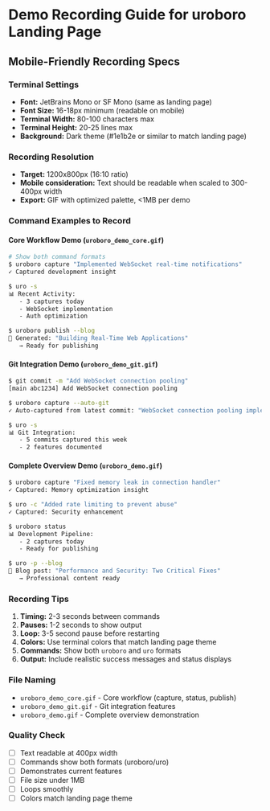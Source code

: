 # Demo Recording Guide for uroboro Landing Page

## Mobile-Friendly Recording Specs

### Terminal Settings
- **Font:** JetBrains Mono or SF Mono (same as landing page)
- **Font Size:** 16-18px minimum (readable on mobile)
- **Terminal Width:** 80-100 characters max
- **Terminal Height:** 20-25 lines max
- **Background:** Dark theme (#1e1b2e or similar to match landing page)

### Recording Resolution
- **Target:** 1200x800px (16:10 ratio)
- **Mobile consideration:** Text should be readable when scaled to 300-400px width
- **Export:** GIF with optimized palette, <1MB per demo

### Command Examples to Record

#### Core Workflow Demo (`uroboro_demo_core.gif`)
```bash
# Show both command formats
$ uroboro capture "Implemented WebSocket real-time notifications"
✓ Captured development insight

$ uro -s
📊 Recent Activity: 
   - 3 captures today
   - WebSocket implementation
   - Auth optimization

$ uroboro publish --blog
🚀 Generated: "Building Real-Time Web Applications"
   → Ready for publishing
```

#### Git Integration Demo (`uroboro_demo_git.gif`)
```bash
$ git commit -m "Add WebSocket connection pooling"
[main abc1234] Add WebSocket connection pooling

$ uroboro capture --auto-git
✓ Auto-captured from latest commit: "WebSocket connection pooling implementation"

$ uro -s
📊 Git Integration:
   - 5 commits captured this week
   - 2 features documented
```

#### Complete Overview Demo (`uroboro_demo.gif`)
```bash
$ uroboro capture "Fixed memory leak in connection handler"
✓ Captured: Memory optimization insight

$ uro -c "Added rate limiting to prevent abuse" 
✓ Captured: Security enhancement

$ uroboro status
📊 Development Pipeline:
   - 2 captures today
   - Ready for publishing

$ uro -p --blog
🚀 Blog post: "Performance and Security: Two Critical Fixes"
   → Professional content ready
```

### Recording Tips

1. **Timing:** 2-3 seconds between commands
2. **Pauses:** 1-2 seconds to show output
3. **Loop:** 3-5 second pause before restarting
4. **Colors:** Use terminal colors that match landing page theme
5. **Commands:** Show both `uroboro` and `uro` formats
6. **Output:** Include realistic success messages and status displays

### File Naming
- `uroboro_demo_core.gif` - Core workflow (capture, status, publish)
- `uroboro_demo_git.gif` - Git integration features
- `uroboro_demo.gif` - Complete overview demonstration

### Quality Check
- [ ] Text readable at 400px width
- [ ] Commands show both formats (uroboro/uro)
- [ ] Demonstrates current features
- [ ] File size under 1MB
- [ ] Loops smoothly
- [ ] Colors match landing page theme 